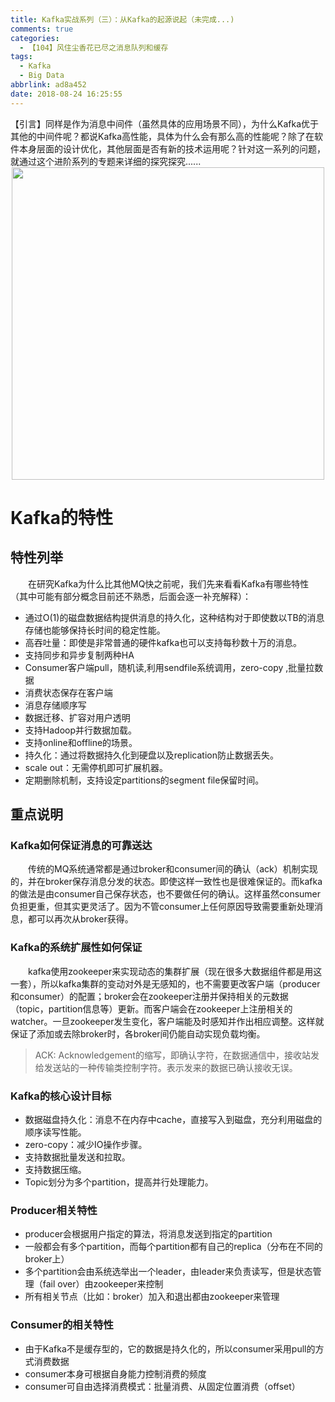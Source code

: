 ```yaml
---
title: Kafka实战系列（三）：从Kafka的起源说起（未完成...)
comments: true
categories:
  - 【104】风住尘香花已尽之消息队列和缓存
tags:
  - Kafka
  - Big Data
abbrlink: ad8a452
date: 2018-08-24 16:25:55
---
```

【引言】同样是作为消息中间件（虽然具体的应用场景不同），为什么Kafka优于其他的中间件呢？都说Kafka高性能，具体为什么会有那么高的性能呢？除了在软件本身层面的设计优化，其他层面是否有新的技术运用呢？针对这一系列的问题，就通过这个进阶系列的专题来详细的探究探究......
<img style="clear: both;display: block;margin:auto;" src="/img/2018/2018-08-24-02.jpg" width="500">
<!-- more -->

# Kafka的特性

## 特性列举
&emsp;&emsp;在研究Kafka为什么比其他MQ快之前呢，我们先来看看Kafka有哪些特性（其中可能有部分概念目前还不熟悉，后面会逐一补充解释）：
+ 通过O(1)的磁盘数据结构提供消息的持久化，这种结构对于即使数以TB的消息存储也能够保持长时间的稳定性能。
+ 高吞吐量：即使是非常普通的硬件kafka也可以支持每秒数十万的消息。
+ 支持同步和异步复制两种HA
+ Consumer客户端pull，随机读,利用sendfile系统调用，zero-copy ,批量拉数据
+ 消费状态保存在客户端
+ 消息存储顺序写
+ 数据迁移、扩容对用户透明
+ 支持Hadoop并行数据加载。
+ 支持online和offline的场景。
+ 持久化：通过将数据持久化到硬盘以及replication防止数据丢失。
+ scale out：无需停机即可扩展机器。
+ 定期删除机制，支持设定partitions的segment file保留时间。

## 重点说明

### Kafka如何保证消息的可靠送达
&emsp;&emsp;传统的MQ系统通常都是通过broker和consumer间的确认（ack）机制实现的，并在broker保存消息分发的状态。即使这样一致性也是很难保证的。而kafka的做法是由consumer自己保存状态，也不要做任何的确认。这样虽然consumer负担更重，但其实更灵活了。因为不管consumer上任何原因导致需要重新处理消息，都可以再次从broker获得。

### Kafka的系统扩展性如何保证
&emsp;&emsp;kafka使用zookeeper来实现动态的集群扩展（现在很多大数据组件都是用这一套），所以kafka集群的变动对外是无感知的，也不需要更改客户端（producer和consumer）的配置；broker会在zookeeper注册并保持相关的元数据（topic，partition信息等）更新。而客户端会在zookeeper上注册相关的watcher。一旦zookeeper发生变化，客户端能及时感知并作出相应调整。这样就保证了添加或去除broker时，各broker间仍能自动实现负载均衡。
> ACK: Acknowledgement的缩写，即确认字符，在数据通信中，接收站发给发送站的一种传输类控制字符。表示发来的数据已确认接收无误。

### Kafka的核心设计目标
+ 数据磁盘持久化：消息不在内存中cache，直接写入到磁盘，充分利用磁盘的顺序读写性能。
+ zero-copy：减少IO操作步骤。
+ 支持数据批量发送和拉取。
+ 支持数据压缩。
+ Topic划分为多个partition，提高并行处理能力。

### Producer相关特性
+ producer会根据用户指定的算法，将消息发送到指定的partition
+ 一般都会有多个partition，而每个partition都有自己的replica（分布在不同的broker上）
+ 多个partition会由系统选举出一个leader，由leader来负责读写，但是状态管理（fail over）由zookeeper来控制
+ 所有相关节点（比如：broker）加入和退出都由zookeeper来管理

### Consumer的相关特性
+ 由于Kafka不是缓存型的，它的数据是持久化的，所以consumer采用pull的方式消费数据
+ consumer本身可根据自身能力控制消费的频度
+ consumer可自由选择消费模式：批量消费、从固定位置消费（offset）

